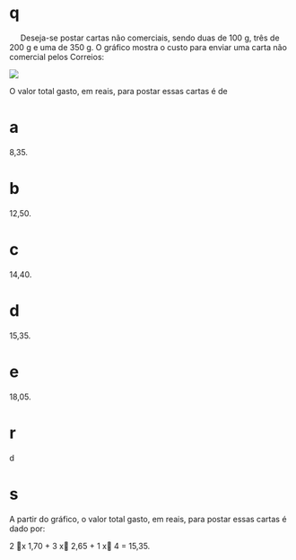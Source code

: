 # q
     Deseja-se postar cartas não comerciais, sendo duas de 100 g, três de 200 g e uma de 350 g. O gráfico mostra o custo para enviar uma carta não comercial pelos Correios:

![](https://firebasestorage.googleapis.com/v0/b/firebase-enemio.appspot.com/o/questoes%2F535%2F0f27165f-a3e3-6288-a7af-72f25b2fe480.png?alt=media\&token=feb8621a-fc0d-412f-bdf0-ef203e8a0ebe)

O valor total gasto, em reais, para postar essas cartas é de

# a
8,35.

# b
12,50.

# c
14,40.

# d
15,35.

# e
18,05.

# r
d

# s
A partir do gráfico, o valor total gasto, em reais, para postar essas cartas é dado por:

2 x 1,70 + 3 x 2,65 + 1 x 4 = 15,35.
